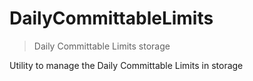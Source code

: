 # DailyCommittableLimits



> Daily Committable Limits storage

Utility to manage the Daily Committable Limits in storage






